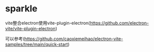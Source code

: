 # sparkle

vite整合electron使用vite-plugin-electron(https://github.com/electron-vite/vite-plugin-electron)

可以参考(https://github.com/caoxiemeihao/electron-vite-samples/tree/main/quick-start)